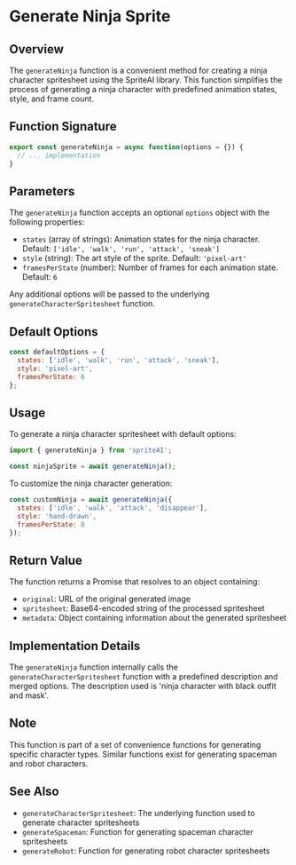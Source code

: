 # Generate Ninja Sprite

## Overview

The `generateNinja` function is a convenient method for creating a ninja character spritesheet using the SpriteAI library. This function simplifies the process of generating a ninja character with predefined animation states, style, and frame count.

## Function Signature

```javascript
export const generateNinja = async function(options = {}) {
  // ... implementation
}
```

## Parameters

The `generateNinja` function accepts an optional `options` object with the following properties:

- `states` (array of strings): Animation states for the ninja character. Default: `['idle', 'walk', 'run', 'attack', 'sneak']`
- `style` (string): The art style of the sprite. Default: `'pixel-art'`
- `framesPerState` (number): Number of frames for each animation state. Default: `6`

Any additional options will be passed to the underlying `generateCharacterSpritesheet` function.

## Default Options

```javascript
const defaultOptions = {
  states: ['idle', 'walk', 'run', 'attack', 'sneak'],
  style: 'pixel-art',
  framesPerState: 6
};
```

## Usage

To generate a ninja character spritesheet with default options:

```javascript
import { generateNinja } from 'spriteAI';

const ninjaSprite = await generateNinja();
```

To customize the ninja character generation:

```javascript
const customNinja = await generateNinja({
  states: ['idle', 'walk', 'attack', 'disappear'],
  style: 'hand-drawn',
  framesPerState: 8
});
```

## Return Value

The function returns a Promise that resolves to an object containing:

- `original`: URL of the original generated image
- `spritesheet`: Base64-encoded string of the processed spritesheet
- `metadata`: Object containing information about the generated spritesheet

## Implementation Details

The `generateNinja` function internally calls the `generateCharacterSpritesheet` function with a predefined description and merged options. The description used is 'ninja character with black outfit and mask'.

## Note

This function is part of a set of convenience functions for generating specific character types. Similar functions exist for generating spaceman and robot characters.

## See Also

- `generateCharacterSpritesheet`: The underlying function used to generate character spritesheets
- `generateSpaceman`: Function for generating spaceman character spritesheets
- `generateRobot`: Function for generating robot character spritesheets
